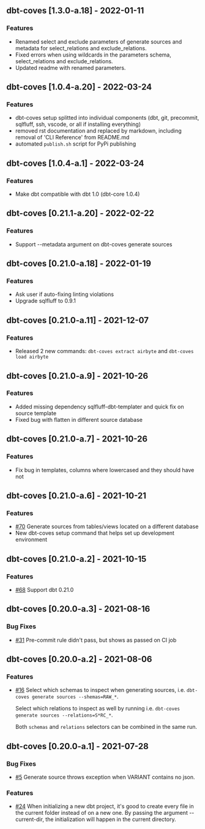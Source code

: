## dbt-coves [1.3.0-a.18] - 2022-01-11

### Features

- Renamed select and exclude parameters of generate sources and metadata for select_relations and exclude_relations.
- Fixed errors when using wildcards in the parameters schema, select_relations and exclude_relations.
- Updated readme with renamed parameters.

## dbt-coves [1.0.4-a.20] - 2022-03-24

### Features

- dbt-coves setup splitted into individual components (dbt, git, precommit, sqlfluff, ssh, vscode, or all if installing everything)
- removed rst documentation and replaced by markdown, including removal of 'CLI Reference' from README.md
- automated `publish.sh` script for PyPi publishing

## dbt-coves [1.0.4-a.1] - 2022-03-24

### Features

- Make dbt compatible with dbt 1.0 (dbt-core 1.0.4)

## dbt-coves [0.21.1-a.20] - 2022-02-22

### Features

- Support --metadata argument on dbt-coves generate sources

## dbt-coves [0.21.0-a.18] - 2022-01-19

### Features

- Ask user if auto-fixing linting violations
- Upgrade sqlfluff to 0.9.1

## dbt-coves [0.21.0-a.11] - 2021-12-07

### Features

- Released 2 new commands: `dbt-coves extract airbyte` and `dbt-coves load airbyte`

## dbt-coves [0.21.0-a.9] - 2021-10-26

### Features

- Added missing dependency sqlfluff-dbt-templater and quick fix on source template
- Fixed bug with flatten in different source database

## dbt-coves [0.21.0-a.7] - 2021-10-26

### Features

- Fix bug in templates, columns where lowercased and they should have not

## dbt-coves [0.21.0-a.6] - 2021-10-21

### Features

- [#70](https://github.com/datacoves/dbt-coves/issues/70) Generate sources from tables/views located on a different database
- New dbt-coves setup command that helps set up development environment

## dbt-coves [0.21.0-a.2] - 2021-10-15

### Features

- [#68](https://github.com/datacoves/dbt-coves/issues/68) Support dbt 0.21.0

## dbt-coves [0.20.0-a.3] - 2021-08-16

### Bug Fixes

- [#31](https://github.com/datacoves/dbt-coves/issues/31) Pre-commit rule didn't pass, but shows as passed on CI job

## dbt-coves [0.20.0-a.2] - 2021-08-06

### Features

- [#16](https://github.com/datacoves/dbt-coves/issues/16) Select which schemas to inspect when generating sources, i.e. `dbt-coves generate sources --shemas=RAW_*`.

  Select which relations to inspect as well by running i.e. `dbt-coves generate sources --relations=S*RC_*`.

  Both `schemas` and `relations` selectors can be combined in the same run.

## dbt-coves [0.20.0-a.1] - 2021-07-28

### Bug Fixes

- [#5](https://github.com/datacoves/dbt-coves/issues/5) Generate source throws exception when VARIANT contains no json.

### Features

- [#24](https://github.com/datacoves/dbt-coves/issues/24) When initializing a new dbt project, it's good to create every file in the current folder instead of on a new one.
  By passing the argument --current-dir, the initialization will happen in the current directory.
